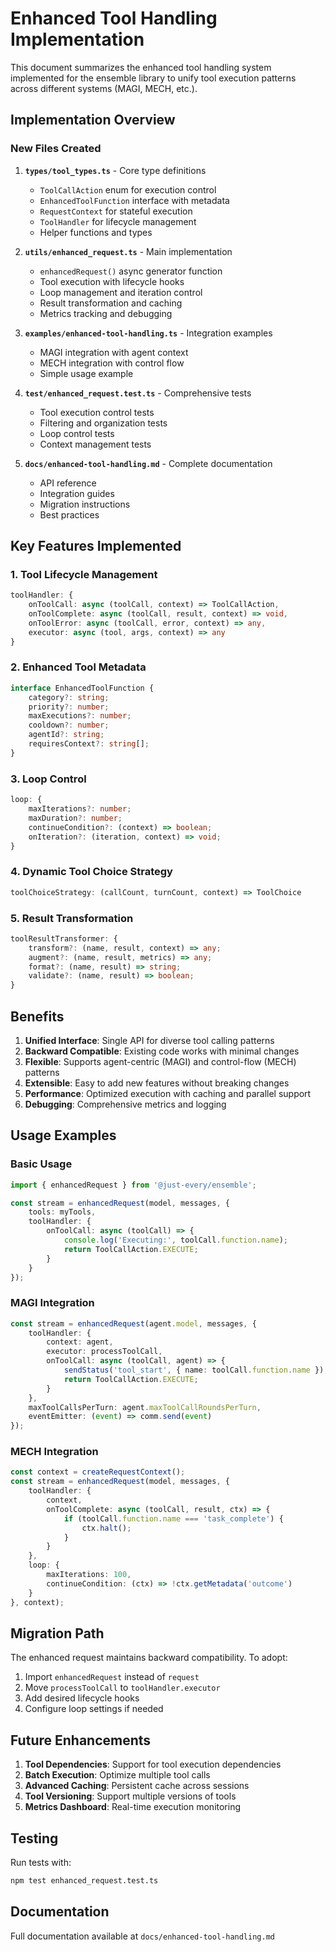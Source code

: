 # Enhanced Tool Handling Implementation

This document summarizes the enhanced tool handling system implemented for the ensemble library to unify tool execution patterns across different systems (MAGI, MECH, etc.).

## Implementation Overview

### New Files Created

1. **`types/tool_types.ts`** - Core type definitions
   - `ToolCallAction` enum for execution control
   - `EnhancedToolFunction` interface with metadata
   - `RequestContext` for stateful execution
   - `ToolHandler` for lifecycle management
   - Helper functions and types

2. **`utils/enhanced_request.ts`** - Main implementation
   - `enhancedRequest()` async generator function
   - Tool execution with lifecycle hooks
   - Loop management and iteration control
   - Result transformation and caching
   - Metrics tracking and debugging

3. **`examples/enhanced-tool-handling.ts`** - Integration examples
   - MAGI integration with agent context
   - MECH integration with control flow
   - Simple usage example

4. **`test/enhanced_request.test.ts`** - Comprehensive tests
   - Tool execution control tests
   - Filtering and organization tests
   - Loop control tests
   - Context management tests

5. **`docs/enhanced-tool-handling.md`** - Complete documentation
   - API reference
   - Integration guides
   - Migration instructions
   - Best practices

## Key Features Implemented

### 1. Tool Lifecycle Management
```typescript
toolHandler: {
    onToolCall: async (toolCall, context) => ToolCallAction,
    onToolComplete: async (toolCall, result, context) => void,
    onToolError: async (toolCall, error, context) => any,
    executor: async (tool, args, context) => any
}
```

### 2. Enhanced Tool Metadata
```typescript
interface EnhancedToolFunction {
    category?: string;
    priority?: number;
    maxExecutions?: number;
    cooldown?: number;
    agentId?: string;
    requiresContext?: string[];
}
```

### 3. Loop Control
```typescript
loop: {
    maxIterations?: number;
    maxDuration?: number;
    continueCondition?: (context) => boolean;
    onIteration?: (iteration, context) => void;
}
```

### 4. Dynamic Tool Choice Strategy
```typescript
toolChoiceStrategy: (callCount, turnCount, context) => ToolChoice
```

### 5. Result Transformation
```typescript
toolResultTransformer: {
    transform?: (name, result, context) => any;
    augment?: (name, result, metrics) => any;
    format?: (name, result) => string;
    validate?: (name, result) => boolean;
}
```

## Benefits

1. **Unified Interface**: Single API for diverse tool calling patterns
2. **Backward Compatible**: Existing code works with minimal changes
3. **Flexible**: Supports agent-centric (MAGI) and control-flow (MECH) patterns
4. **Extensible**: Easy to add new features without breaking changes
5. **Performance**: Optimized execution with caching and parallel support
6. **Debugging**: Comprehensive metrics and logging

## Usage Examples

### Basic Usage
```typescript
import { enhancedRequest } from '@just-every/ensemble';

const stream = enhancedRequest(model, messages, {
    tools: myTools,
    toolHandler: {
        onToolCall: async (toolCall) => {
            console.log('Executing:', toolCall.function.name);
            return ToolCallAction.EXECUTE;
        }
    }
});
```

### MAGI Integration
```typescript
const stream = enhancedRequest(agent.model, messages, {
    toolHandler: {
        context: agent,
        executor: processToolCall,
        onToolCall: async (toolCall, agent) => {
            sendStatus('tool_start', { name: toolCall.function.name });
            return ToolCallAction.EXECUTE;
        }
    },
    maxToolCallsPerTurn: agent.maxToolCallRoundsPerTurn,
    eventEmitter: (event) => comm.send(event)
});
```

### MECH Integration
```typescript
const context = createRequestContext();
const stream = enhancedRequest(model, messages, {
    toolHandler: {
        context,
        onToolComplete: async (toolCall, result, ctx) => {
            if (toolCall.function.name === 'task_complete') {
                ctx.halt();
            }
        }
    },
    loop: {
        maxIterations: 100,
        continueCondition: (ctx) => !ctx.getMetadata('outcome')
    }
}, context);
```

## Migration Path

The enhanced request maintains backward compatibility. To adopt:

1. Import `enhancedRequest` instead of `request`
2. Move `processToolCall` to `toolHandler.executor`
3. Add desired lifecycle hooks
4. Configure loop settings if needed

## Future Enhancements

1. **Tool Dependencies**: Support for tool execution dependencies
2. **Batch Execution**: Optimize multiple tool calls
3. **Advanced Caching**: Persistent cache across sessions
4. **Tool Versioning**: Support multiple versions of tools
5. **Metrics Dashboard**: Real-time execution monitoring

## Testing

Run tests with:
```bash
npm test enhanced_request.test.ts
```

## Documentation

Full documentation available at `docs/enhanced-tool-handling.md`